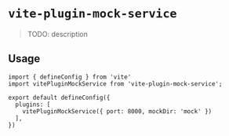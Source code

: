 # `vite-plugin-mock-service`

> TODO: description

## Usage

```
import { defineConfig } from 'vite'
import vitePluginMockService from 'vite-plugin-mock-service';

export default defineConfig({
  plugins: [
    vitePluginMockService({ port: 8000, mockDir: 'mock' })
  ],
})
```
